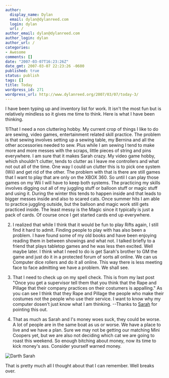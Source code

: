 ```yaml
---
author:
  display_name: Dylan
  email: dylan@dylanreed.com
  login: dylan
  url: /
author_email: dylan@dylanreed.com
author_login: dylan
author_url: /
categories:
- Awesome
comments: []
date: "2007-03-07T16:23:26Z"
date_gmt: 2007-03-07 22:23:26 -0600
published: true
status: publish
tags: []
title: Today
wordpress_id: 271
wordpress_url: http://www.dylanreed.org/2007/03/07/today-3/
---
```


I have been typing up and inventory list for work. It isn't the most fun but is relatively mindless so it gives me time to think. Here is what I have been thinking.

1)That I need a non cluttering hobby. My current crop of things I like to do are sewing, video games, entertainment related skill practice. The problem is that sewing involves setting up a sewing table, my Bernina and all the other accessories needed to sew. Plus while I am sewing I tend to make more and more messes with the scraps, little pieces of string and pins everywhere. I am sure that it makes Sarah crazy. My video game hobby, which shouldn't clutter, tends to clutter as I leave me controllers and what not out all of the time. One way I could un clutter this is to pick one system (Wii) and get rid of the other. The problem with that is there are still games that I want to play that are only on the XBOX 360. So until I can play those games on my Wii I will have to keep both systems. The practicing my skills involves digging out all of my juggling stuff or balloon stuff or magic stuff and using it. During the winter this tends to happen inside and that leads to bigger messes inside and also to scared cats. Once summer hits I am able to practice juggling outside, but the balloon and magic work still gets practiced inside. The least messy is the Magic since it typically is just a pack of cards. Of course once I get started cards end up everywhere.

2) I realized that while I think that it would be fun to play Rifts again, I still find it hard to admit. Finding people to play with has also been a problem. I have found some of my old books and have been enjoying reading them in between showings and what not. I talked briefly to a friend that plays tabletop games and he was less then excited. Well maybe later. I think what I need to do is get Sarah's brother to GM the game and just do it in a protected forum of sorts all online. We can us Computer dice rollers and do it all online. This way there is less meeting face to face admitting we have a problem. We shall see.

3) That I need to check up on my spell check. This is from my last post "Once you get a supervisor tell them that you think that the Rape and Pillage that their company practices on their costumers is appalling." As you can see I think that they Rape and Pillage the people who make their costumes not the people who use their service. I want to know why my computer dosen't just know what I am thinking. --Thanks to [Sarah][1] for pointing this out.

   [1]: http://www.photodork.org

4) That as much as Sarah and I's money woes suck, they could be worse. A lot of people are in the same boat as us or worse. We have a place to live and we have a plan. Sure we may not be getting our matching Mini Coopers yet, but we are also not deciding which cat we are going to roast this weekend. So enough bitching about money, now its time to kick money's ass. Consider yourself warned money.

![Darth Sarah][2]

   [2]: http://farm1.static.flickr.com/166/377656469_4437793dbe.jpg?v=0 (Darth Sarah)

That is pretty much all I thought about that I can remember. Well breaks over.
